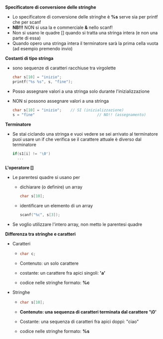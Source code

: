 **Specificatore di conversione delle stringhe**

- Lo specificatore di conversione delle stringhe è **%s** serve sia per printf che per scanf
- **NB!!!** NON si usa la e commerciale **&** nello scanf!
- Non si usano le quadre [] quando si tratta una stringa intera (e non una parte di essa)
- Quando opero una stringa intera il terminatore sarà la prima cella vuota (ad esempio premendo invio)



**Costanti di tipo stringa**

- sono sequenze di caratteri racchiuse tra virgolette

  ```c
  char s[10] = "inizio";
  printf("%s %s", s, "fine");
  ```

- Posso assegnare valori a una stringa solo durante l'inizializzazione

- NON si possono assegnare valori a una stringa

  ```c
  char s[10] = "inizio"; 	// SI (inizializzazione)
  s = "fine" 							// NO!! (assegnamento)
  ```



**Terminatore**

- Se stai ciclando una stringa e vuoi vedere se sei arrivato al terminatore puoi usare un if che verifica se il carattere attuale è diverso dal terminatore

  ```c
  if(s1[i] != '\0')
  	...
  ```

  

**L'operatore []**

- Le parentesi quadre si usano per

  - dichiarare (o definire) un array

    ```c
    char s[10];
    ```

  - identificare un elemento di un array

    ```c
    scanf("%c", s[3]);
    ```

- Se voglio utilizzare l'intero array, non metto le parentesi quadre



**Differenza tra stringhe e caratteri**

- Caratteri

  - ```c
    char c;
    ```

  - Contenuto: un solo carattere

  - costante: un carattere fra apici singoli: **'a'**

  - codice nelle stringhe formato: **%c**

- Stringhe

  - ```c
    char s[10];
    ```

  - **Contenuto: una sequenza di caratteri terminata dal carattere '\0'**

  - Costante: una sequenza di caratteri fra apici doppi: "ciao"

  - codice nelle stringhe formato: **%s**